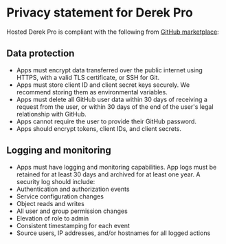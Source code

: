 # Privacy statement for Derek Pro

Hosted Derek Pro is compliant with the following from [GitHub marketplace](https://developer.github.com/marketplace/getting-started/security-review-process/):

## Data protection
- Apps must encrypt data transferred over the public internet using HTTPS, with a valid TLS certificate, or SSH for Git.
- Apps must store client ID and client secret keys securely. We recommend storing them as environmental variables.
- Apps must delete all GitHub user data within 30 days of receiving a request from the user, or within 30 days of the end of the user's legal relationship with GitHub.
- Apps cannot require the user to provide their GitHub password.
- Apps should encrypt tokens, client IDs, and client secrets.

## Logging and monitoring
- Apps must have logging and monitoring capabilities. App logs must be retained for at least 30 days and archived for at least one year. A security log should include:
- Authentication and authorization events
- Service configuration changes
- Object reads and writes
- All user and group permission changes
- Elevation of role to admin
- Consistent timestamping for each event
- Source users, IP addresses, and/or hostnames for all logged actions


